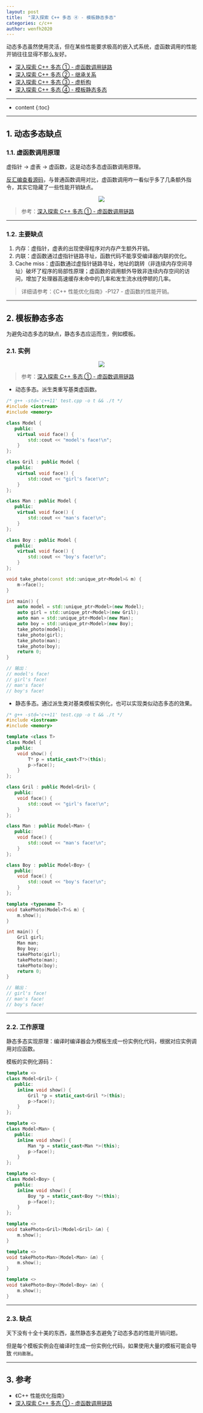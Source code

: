 ```yaml
---
layout: post
title:  "深入探索 C++ 多态 ④ - 模板静态多态"
categories: c/c++
author: wenfh2020
---
```


动态多态虽然使用灵活，但在某些性能要求极高的嵌入式系统，虚函数调用的性能开销往往显得不那么友好。

* [深入探索 C++ 多态 ① - 虚函数调用链路](https://wenfh2020.com/2022/12/27/deep-cpp/)
* [深入探索 C++ 多态 ② - 继承关系](https://wenfh2020.com/2023/08/22/cpp-inheritance/)
* [深入探索 C++ 多态 ③ - 虚析构](https://www.wenfh2020.com/2023/08/25/cpp-destructor/)
* [深入探索 C++ 多态 ④ - 模板静态多态](https://wenfh2020.com/2023/12/21/cpp-static-polymorphism/)

---



* content
{:toc}

---

## 1. 动态多态缺点

### 1.1. 虚函数调用原理

虚指针 -> 虚表 -> 虚函数，这是动态多态虚函数调用原理。

[反汇编查看源码](https://wenfh2020.com/2022/12/27/deep-cpp/)，与普通函数调用对比，虚函数调用咋一看似乎多了几条额外指令，其实它隐藏了一些性能开销缺点。

<div align=center><img src="/images/2023/2023-08-16-12-15-41.png" data-action="zoom"/></div>

> 参考：[深入探索 C++ 多态 ① - 虚函数调用链路](https://wenfh2020.com/2022/12/27/deep-cpp/)

---

### 1.2. 主要缺点

1. 内存：虚指针，虚表的出现使得程序对内存产生额外开销。
2. 内联：虚函数通过虚指针链路寻址，函数代码不能享受编译器内联的优化。
3. Cache miss：虚函数通过虚指针链路寻址，地址的跳转（非连续内存空间寻址）破坏了程序的局部性原理；虚函数的调用额外导致非连续内存空间的访问，增加了处理器高速缓存未命中的几率和发生流水线停顿的几率。

> 详细请参考：《C++ 性能优化指南》-P127 - 虚函数的性能开销。

---

## 2. 模板静态多态

为避免动态多态的缺点，静态多态应运而生，例如模板。

### 2.1. 实例

<div align=center><img src="/images/2023/2023-03-07-13-00-36.png" data-action="zoom"/></div>

> 参考：[深入探索 C++ 多态 ① - 虚函数调用链路](https://wenfh2020.com/2022/12/27/deep-cpp/)

* 动态多态。派生类重写基类虚函数。

```cpp
/* g++ -std='c++11' test.cpp -o t && ./t */
#include <iostream>
#include <memory>

class Model {
   public:
    virtual void face() {
        std::cout << "model's face!\n";
    }
};

class Gril : public Model {
   public:
    virtual void face() {
        std::cout << "girl's face!\n";
    }
};

class Man : public Model {
   public:
    virtual void face() {
        std::cout << "man's face!\n";
    }
};

class Boy : public Model {
   public:
    virtual void face() {
        std::cout << "boy's face!\n";
    }
};

void take_photo(const std::unique_ptr<Model>& m) {
    m->face();
}

int main() {
    auto model = std::unique_ptr<Model>(new Model);
    auto girl = std::unique_ptr<Model>(new Gril);
    auto man = std::unique_ptr<Model>(new Man);
    auto boy = std::unique_ptr<Model>(new Boy);
    take_photo(model);
    take_photo(girl);
    take_photo(man);
    take_photo(boy);
    return 0;
}

// 输出：
// model's face!
// girl's face!
// man's face!
// boy's face!
```

* 静态多态。通过派生类对基类模板实例化，也可以实现类似动态多态的效果。

```cpp
/* g++ -std='c++11' test.cpp -o t && ./t */
#include <iostream>
#include <memory>

template <class T>
class Model {
   public:
    void show() {
        T* p = static_cast<T*>(this);
        p->face();
    }
};

class Gril : public Model<Gril> {
   public:
    void face() {
        std::cout << "girl's face!\n";
    }
};

class Man : public Model<Man> {
   public:
    void face() {
        std::cout << "man's face!\n";
    }
};

class Boy : public Model<Boy> {
   public:
    void face() {
        std::cout << "boy's face!\n";
    }
};

template <typename T>
void takePhoto(Model<T>& m) {
    m.show();
}

int main() {
    Gril girl;
    Man man;
    Boy boy;
    takePhoto(girl);
    takePhoto(man);
    takePhoto(boy);
    return 0;
}

// 输出：
// girl's face!
// man's face!
// boy's face!
```

---

### 2.2. 工作原理

静态多态实现原理：编译时编译器会为模板生成一份实例化代码，根据对应实例调用对应函数。

模板的实例化源码：

```cpp
template <>
class Model<Gril> {
   public:
    inline void show() {
        Gril *p = static_cast<Gril *>(this);
        p->face();
    }
};

template <>
class Model<Man> {
   public:
    inline void show() {
        Man *p = static_cast<Man *>(this);
        p->face();
    }
};

template <>
class Model<Boy> {
   public:
    inline void show() {
        Boy *p = static_cast<Boy *>(this);
        p->face();
    }
};

template <>
void takePhoto<Gril>(Model<Gril> &m) {
    m.show();
}

template <>
void takePhoto<Man>(Model<Man> &m) {
    m.show();
}

template <>
void takePhoto<Boy>(Model<Boy> &m) {
    m.show();
}
```

---

### 2.3. 缺点

天下没有十全十美的东西，虽然静态多态避免了动态多态的性能开销问题。

但是每个模板实例会在编译时生成一份实例化代码，如果使用大量的模板可能会导致 `代码膨胀`。

---

## 3. 参考

* 《C++ 性能优化指南》
* [深入探索 C++ 多态 ① - 虚函数调用链路](https://wenfh2020.com/2022/12/27/deep-cpp/)
